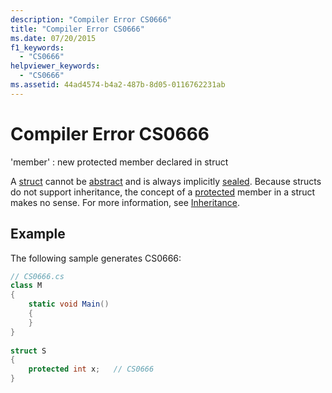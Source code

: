 ```yaml
---
description: "Compiler Error CS0666"
title: "Compiler Error CS0666"
ms.date: 07/20/2015
f1_keywords: 
  - "CS0666"
helpviewer_keywords: 
  - "CS0666"
ms.assetid: 44ad4574-b4a2-487b-8d05-0116762231ab
---
```

# Compiler Error CS0666
'member' : new protected member declared in struct  
  
 A [struct](../language-reference/builtin-types/struct.md) cannot be [abstract](../language-reference/keywords/abstract.md) and is always implicitly [sealed](../language-reference/keywords/sealed.md). Because structs do not support inheritance, the concept of a [protected](../language-reference/keywords/protected.md) member in a struct makes no sense. For more information, see [Inheritance](../programming-guide/classes-and-structs/inheritance.md).  
  
## Example  
 The following sample generates CS0666:  
  
```csharp  
// CS0666.cs  
class M  
{  
    static void Main()  
    {  
    }  
}  
  
struct S  
{  
    protected int x;   // CS0666  
}  
```
